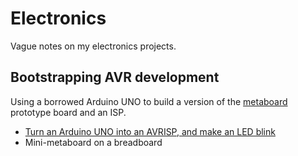 # Electronics

Vague notes on my electronics projects.

## Bootstrapping AVR development

Using a borrowed Arduino UNO to build a version of the [metaboard](https://metalab.at/wiki/Metaboard) prototype board and an ISP.

* [Turn an Arduino UNO into an AVRISP, and make an LED blink](./01_arduino_isp_blink/)
* Mini-metaboard on a breadboard
